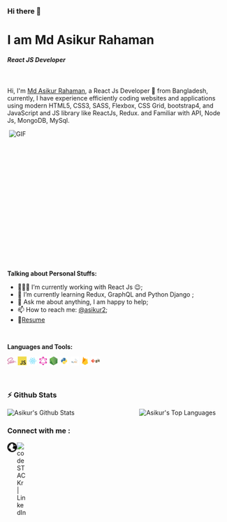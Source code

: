 ### Hi there 👋

# I am Md Asikur Rahaman
##### React JS Developer
<br />

Hi, I'm [Md Asikur Rahaman](https://asikur-portfolio.netlify.app/), a React Js Developer 🚀 from Bangladesh, currently, I have experience efficiently coding websites and applications using modern HTML5, CSS3, SASS, Flexbox, CSS Grid, bootstrap4, and JavaScript and JS library like ReactJs, Redux. and Familiar with API, Node Js, MongoDB, MySql.

<!-- https://github.com/asikurr/asikurr/blob/master/code.gif?raw=true -->
  <img align="right" alt="GIF" src="https://media.giphy.com/media/WTjXuYA2y4o3UZly3W/source.gif" width="500" height="320" />

<br />

**Talking about Personal Stuffs:**

- 👨🏽‍💻 I’m currently working with React Js :wink:;
- 🌱 I’m currently learning Redux, GraphQL and Python Django ; 
- 💬 Ask me about anything, I am happy to help;
- 📫 How to reach me: [@asikur2](https://twitter.com/asikur2);
- 📝[Resume](https://drive.google.com/file/d/1hcRKyVh9Luu2VMaR8wlAlMw6TuRZapLV/view)

<br />

**Languages and Tools:**  

<code><img height="20" src="https://raw.githubusercontent.com/github/explore/80688e429a7d4ef2fca1e82350fe8e3517d3494d/topics/sass/sass.png" /></code>
<code><img height="20" src="https://raw.githubusercontent.com/github/explore/80688e429a7d4ef2fca1e82350fe8e3517d3494d/topics/javascript/javascript.png"></code>
<code><img height="20" src="https://raw.githubusercontent.com/github/explore/80688e429a7d4ef2fca1e82350fe8e3517d3494d/topics/react/react.png"></code>
<code><img height="20" src="https://raw.githubusercontent.com/github/explore/5c058a388828bb5fde0bcafd4bc867b5bb3f26f3/topics/graphql/graphql.png"></code>
<code><img height="20" src="https://raw.githubusercontent.com/github/explore/80688e429a7d4ef2fca1e82350fe8e3517d3494d/topics/nodejs/nodejs.png"></code>
<code><img height="20" src="https://raw.githubusercontent.com/github/explore/80688e429a7d4ef2fca1e82350fe8e3517d3494d/topics/python/python.png"></code>
<code><img height="20" src="https://raw.githubusercontent.com/github/explore/80688e429a7d4ef2fca1e82350fe8e3517d3494d/topics/mysql/mysql.png"></code>
<code><img height="20" src="https://raw.githubusercontent.com/github/explore/80688e429a7d4ef2fca1e82350fe8e3517d3494d/topics/firebase/firebase.png"></code>
<code><img height="20" src="https://raw.githubusercontent.com/github/explore/80688e429a7d4ef2fca1e82350fe8e3517d3494d/topics/git/git.png"></code>


<br />

### :zap: Github Stats

  <img align="left" src="https://github-readme-stats.asikurr.vercel.app/api?username=asikurr&show_icons=true&title_color=fff&icon_color=79ff97&text_color=efefef&bg_color=24292e" alt="Asikur's Github Stats" width="60%">
  
<img src="https://github-readme-stats.asikurr.vercel.app/api/top-langs/?username=asikurr&show_icons=true&hide_border=true&theme=radical" width="37%" alt="Asikur's Top Languages">

<br />

### Connect with me :

[<img align="left" alt="codeSTACKr.com" width="22px" src="https://raw.githubusercontent.com/iconic/open-iconic/master/svg/globe.svg" />](https://asikur-portfolio.netlify.app)

[<img align="left" alt="codeSTACKr | LinkedIn" width="22px" src="https://cdn.jsdelivr.net/npm/simple-icons@v3/icons/linkedin.svg" />](https://www.linkedin.com/in/asikur-cse/)
